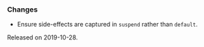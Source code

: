 ### Changes

- Ensure side-effects are captured in `suspend` rather than `default`.

Released on 2019-10-28.
